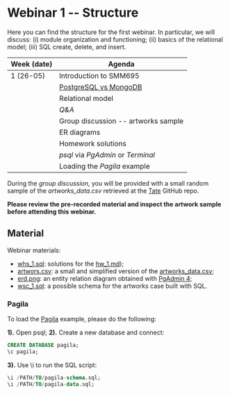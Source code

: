 # Webinar 1 -- Structure

Here you can find the structure for the first webinar. In particular, we will
discuss: (i) module organization and functioning; (ii) basics of the relational
model; (iii) SQL create, delete, and insert.

| **Week (date)** | **Agenda**                                       |
|-----------------|--------------------------------------------------|
| 1 (26-05)       | Introduction to SMM695                           |
|                 | [PostgreSQL vs MongoDB](https://www.mongodb.com/compare/mongodb-postgresql) |
|                 | Relational model                                 |
|                 | _Q&A_                                            |
|                 | Group discussion -- artworks sample              |
|                 | ER diagrams                                      |
|                 | Homework solutions                               |
|                 | _psql_ via _PgAdmin_ or _Terminal_               |
|                 | Loading the _Pagila_ example                     |

During the _group discussion_, you will be provided with a small random sample of
the _artworks_data.csv_ retrieved at the [Tate](https://github.com/tategallery/collection#usage) GitHub repo.

**Please review the pre-recorded material and inspect the artwork sample before attending this webinar.**

## Material

Webinar materials:

* [whs_1.sql](https://github.com/mattDevigili/dms-smm695/blob/master/week-1/webinar-1/whs_1.sql): solutions for the [hw_1.md](https://mattdevigili.github.io/dms-smm695/week-1/hw_1.html));
* [artwors.csv](https://github.com/mattDevigili/dms-smm695/blob/master/week-1/webinar-1/artwors.csv): a small and simplified version of the [artworks_data.csv](https://github.com/tategallery/collection/blob/master/artwork_data.csv);
* [erd.png](https://github.com/mattDevigili/dms-smm695/blob/master/week-1/webinar-1/erd.png): an entity relation diagram obtained with [PgAdmin 4](https://www.pgadmin.org/docs/pgadmin4/6.9/erd_tool.html);
* [wsc_1.sql](https://github.com/mattDevigili/dms-smm695/blob/master/week-1/webinar-1/wsc_1.sql): a possible schema for the artworks case built with SQL.

### Pagila

To load the [Pagila](https://github.com/devrimgunduz/pagila) example, please do the following:

**1).** Open psql;
**2).** Create a new database and connect:

```sql
CREATE DATABASE pagila;
\c pagila;
```

**3).** Use \i to run the SQL script:

```sql
\i /PATH/TO/pagila-schema.sql;
\i /PATH/TO/pagila-data.sql;
```

